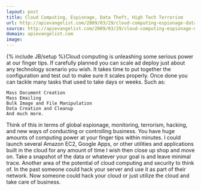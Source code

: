 ```yaml
---
layout: post
title: Cloud Computing, Espionage, Data Theft, High Tech Terrorism
url: http://apievangelist.com/2009/03/29/cloud-computing-espionage-data-theft-high-tech-terrorism/
source: http://apievangelist.com/2009/03/29/cloud-computing-espionage-data-theft-high-tech-terrorism/
domain: apievangelist.com
image: 
---
```

{% include JB/setup %}Cloud computing is unleashing some serious power at our finger tips.  If carefully planned you can scale ad deploy just about any technology scenario you wish.   It takes time to put together the configuration and test out to make sure it scales properly.  Once done you can tackle many tasks that used to take days or weeks.  Such as:

	Mass Document Creation
	Mass Emailing
	Bulk Image and File Manipulation
	Data Creation and Cleanup
	And much more.

Think of this in terms of global espionage, monitoring, terrorism, hacking, and new ways of conducting or controlling business.  You have huge amounts of computing power at your finger tips within minutes.
I could launch several Amazon EC2, Google Apps, or other utilities and applications built in the cloud for any amount of time I wish then close up shop and move on.  Take a snapshot of the data or whatever your goal is and leave minimal trace.
Another area of the potential of cloud computing and security to think of.
In the past someone could hack your server and use it as part of their network.  Now someone could hack your cloud or just utilize the cloud and take care of business.